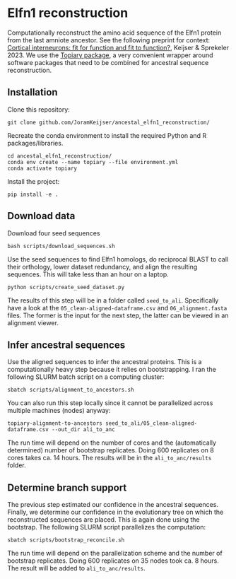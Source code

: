 # Elfn1 reconstruction
Computationally reconstruct the amino acid sequence of the Elfn1 protein from the last amniote ancestor. See the following preprint for context:
[Cortical interneurons: fit for function and fit to function?](https://doi.org/10.1101/2023.02.23.52967), Keijser & Sprekeler 2023. We use the [Topiary package](https://topiary-asr.readthedocs.io/), a very convenient wrapper around software packages that need to be combined for ancestral sequence reconstruction. 

## Installation

Clone this repository:
```
git clone github.com/JoramKeijser/ancestal_elfn1_reconstruction/
```
Recreate the conda environment to install the required Python and R packages/libraries. 
```
cd ancestal_elfn1_reconstruction/
conda env create --name topiary --file environment.yml
conda activate topiary
```
Install the project:
```
pip install -e .
```

## Download data
Download four seed sequences 
```
bash scripts/download_sequences.sh
```
Use the seed sequences to find Elfn1 homologs, do reciprocal BLAST to call their orthology, lower dataset redundancy, and align the resulting sequences. 
This will take less than an hour on a laptop.
```
python scripts/create_seed_dataset.py
```
The results of this step will be in a folder called `seed_to_ali`. Specifically have a look at the `05_clean-aligned-dataframe.csv` and `06_alignment.fasta` files. The former is the input for the next step, the latter can be viewed in an alignment viewer. 

## Infer ancestral sequences
Use the aligned sequences to infer the ancestral proteins. This is a computationally heavy step because it relies on bootstrapping. I ran the following SLURM batch script on a computing cluster: 
```
sbatch scripts/alignment_to_ancestors.sh 
```
You can also run this step locally since it cannot be parallelized across multiple machines (nodes) anyway:
```
topiary-alignment-to-ancestors seed_to_ali/05_clean-aligned-dataframe.csv --out_dir ali_to_anc 
```
The run time will depend on the number of cores and the (automatically determined) number of bootstrap replicates. Doing 600 replicates on 8 cores takes ca. 14 hours. The results will be in the `ali_to_anc/results` folder. 

## Determine branch support
The previous step estimated our confidence in the ancestral sequences. Finally, we determine our confidence in the evolutionary tree on which the reconstructed sequences are placed. This is again done using the bootstrap. The following SLURM script parallelizes the computation:
```
sbatch scripts/bootstrap_reconcile.sh 
```
The run time will depend on the parallelization scheme and the number of bootstrap replicates. Doing 600 replicates on 35 nodes took ca. 8 hours. The result will be added to `ali_to_anc/results`. 




